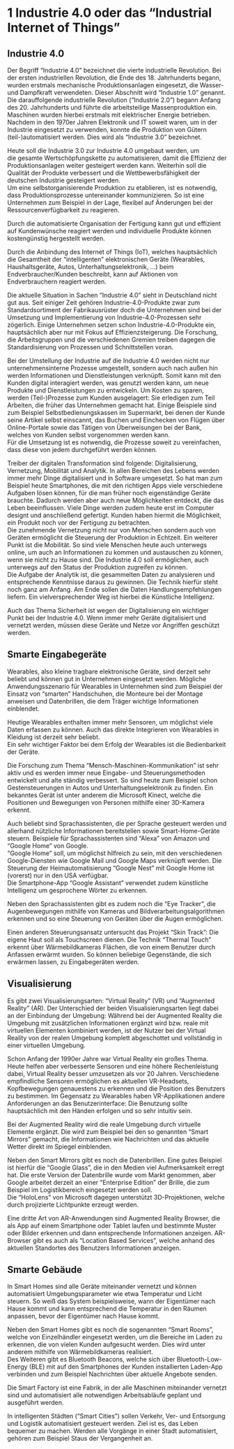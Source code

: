 # 1 Industrie 4.0 oder das “Industrial Internet of Things”

## Industrie 4.0

Der Begriff “Industrie 4.0” bezeichnet die vierte industrielle Revolution. Bei der ersten industriellen Revolution, die Ende des 18. Jahrhunderts begann, wurden erstmals mechanische Produktionsanlagen eingesetzt, die Wasser- und Dampfkraft verwendeten. Dieser Abschnitt wird “Industrie 1.0” genannt. Die darauffolgende industrielle Revolution \(“Industrie 2.0”\) begann Anfang des 20. Jahrhunderts und führte die arbeitsteilige Massenproduktion ein. Maschinen wurden hierbei erstmals mit elektrischer Energie betrieben. Nachdem in den 1970er Jahren Elektronik und IT soweit waren, um in der Industrie eingesetzt zu verwenden, konnte die Produktion von Gütern \(teil-\)automatisiert werden. Dies wird als “Industrie 3.0” bezeichnet.

Heute soll die Industrie 3.0 zur Industrie 4.0 umgebaut werden, um  
die gesamte Wertschöpfungskette zu automatisieren, damit die Effizienz der Produktionsanlagen weiter gesteigert werden kann. Weiterhin soll die Qualität der Produkte verbessert und die Wettbewerbsfähigkeit der deutschen Industrie gesteigert werden.  
Um eine selbstorganisierende Produktion zu etablieren, ist es notwendig, dass Produktionsprozesse untereinander kommunizieren. So ist eine Unternehmen zum Beispiel in der Lage, flexibel auf Änderungen bei der Ressourcenverfügbarkeit zu reagieren.

Durch die automatisierte Organisation der Fertigung kann gut und effizient auf Kundenwünsche reagiert werden und individuelle Produkte können kostengünstig hergestellt werden.

Durch die Anbindung des Internet of Things \(IoT\), welches hauptsächlich die Gesamtheit der “intelligenten” elektronischen Geräte \(Wearables, Haushaltsgeräte, Autos, Unterhaltungselektronik, ...\) beim Endverbraucher/Kunden beschreibt, kann auf Aktionen von Endverbrauchern reagiert werden.

Die aktuelle Situation in Sachen “Industrie 4.0” sieht in Deutschland nicht gut aus. Seit einiger Zeit gehören Industrie-4.0-Produkte zwar zum Standardsortiment der Fabrikausrüster doch die Unternehmen sind bei der Umsetzung und Implementierung von Industrie-4.0-Prozessen sehr zögerlich. Einige Unternehmen setzen schon Industrie-4.0-Produkte ein, hauptsächlich aber nur mit Fokus auf Effizienzsteigerung. Die Forschung, die Arbeitsgruppen und die verschiedenen Gremien treiben dagegen die Standardisierung von Prozessen und Schnittstellen voran.

Bei der Umstellung der Industrie auf die Industrie 4.0 werden nicht nur unternehmensinterne Prozesse umgestellt, sondern auch nach außen hin werden Informationen und Dienstleistungen verknüpft. Somit kann mit den Kunden digital interagiert werden, was genutzt werden kann, um neue Produkte und Dienstleistungen zu entwickeln. Um Kosten zu sparen, werden \(Teil-\)Prozesse zum Kunden ausgelagert: Sie erledigen zum Teil Arbeiten, die früher das Unternehmen gemacht hat. Einige Beispiele sind zum Beispiel Selbstbedienungskassen im Supermarkt, bei denen der Kunde seine Artikel selbst einscannt, das Buchen und Einchecken von Flügen über Online-Portale sowie das Tätigen von Überweisungen bei der Bank, welches von Kunden selbst vorgenommen werden kann.  
Für die Umsetzung ist es notwendig, die Prozesse soweit zu vereinfachen, dass diese von jedem durchgeführt werden können.

Treiber der digitalen Transformation sind folgende: Digitalisierung, Vernetzung, Mobilität und Analytik. In allen Bereichen des Lebens werden immer mehr Dinge digitalisiert und in Software umgesetzt. So hat man zum Beispiel heute Smartphones, die mit den richtigen Apps viele verschiedene Aufgaben lösen können, für die man früher noch eigenständige Geräte brauchte. Dadurch werden aber auch neue Möglichkeiten entdeckt, die das Leben beeinflussen. Viele Dinge werden zudem heute erst im Computer designt und anschließend gefertigt. Kunden haben hiermit die Möglichkeit, ein Produkt noch vor der Fertigung zu betrachten.  
Die zunehmende Vernetzung nicht nur von Menschen sondern auch von Geräten ermöglicht die Steuerung der Produktion in Echtzeit. Ein weiterer Punkt ist die Mobilität. So sind viele Menschen heute auch unterwegs online, um auch an Informationen zu kommen und austauschen zu können, wenn sie nicht zu Hause sind. Die Industrie 4.0 soll ermöglichen, auch unterwegs auf den Status der Produktion zugreifen zu können.  
Die Aufgabe der Analytik ist, die gesammelten Daten zu analysieren und entsprechende Kenntnisse daraus zu gewinnen. Die Technik hierfür steht noch ganz am Anfang. Am Ende sollen die Daten Handlungsempfehlungen liefern. Ein vielversprechender Weg ist hierbei die Künstliche Intelligenz.

Auch das Thema Sicherheit ist wegen der Digitalisierung ein wichtiger Punkt bei der Industrie 4.0. Wenn immer mehr Geräte digitalisiert und vernetzt werden, müssen diese Geräte und Netze vor Angriffen geschützt werden.

## Smarte Eingabegeräte

Wearables, also kleine tragbare elektronische Geräte, sind derzeit sehr beliebt und können gut in Unternehmen eingesetzt werden. Mögliche Anwendungsszenario für Wearables in Unternehmen sind zum Beispiel der Einsatz von “smarten” Handschuhen, die Monteure bei der Montage anweisen und Datenbrillen, die dem Träger wichtige Informationen einblendet.

Heutige Wearables enthalten immer mehr Sensoren, um möglichst viele Daten erfassen zu können. Auch das direkte Integrieren von Wearables in Kleidung ist derzeit sehr beliebt.  
Ein sehr wichtiger Faktor bei dem Erfolg der Wearables ist die Bedienbarkeit der Geräte.

Die Forschung zum Thema “Mensch-Maschinen-Kommunikation” ist sehr aktiv und es werden immer neue Eingabe- und Steuerungsmethoden entwickelt und alte ständig verbessert. So sind heute zum Beispiel schon Gestensteuerungen in Autos und Unterhaltungselektronik zu finden. Ein bekanntes Gerät ist unter anderem die Microsoft Kinect, welche die Positionen und Bewegungen von Personen mithilfe einer 3D-Kamera erkennt.

Auch beliebt sind Sprachassistenten, die per Sprache gesteuert werden und allerhand nützliche Informationen bereitstellen sowie Smart-Home-Geräte steuern. Beispiele für Sprachassistenten sind “Alexa” von Amazon und “Google Home” von Google.  
“Google Home” soll, um möglichst hilfreich zu sein, mit den verschiedenen Google-Diensten wie Google Mail und Google Maps verknüpft werden. Die Steuerung der Heimautomatisierung “Google Nest” mit Google Home ist \(vorerst\) nur in den USA verfügbar.  
Die Smartphone-App “Google Assistant” verwendet zudem künstliche Intelligenz um gesprochene Wörter zu erkennen.

Neben den Sprachassistenten gibt es zudem noch die “Eye Tracker”, die Augenbewegungen mithilfe von Kameras und Bildverarbeitungsalgorithmen erkennen und so eine Steuerung von Geräten über die Augen ermöglichen.

Einen anderen Steuerungsansatz untersucht das Projekt “Skin Track”: Die eigene Haut soll als Touchscreen dienen. Die Technik “Thermal Touch” erkennt über Wärmebildkameras Flächen, die von einem Benutzer durch Anfassen erwärmt wurden. So können beliebige Gegenstände, die sich erwärmen lassen, zu Eingabegeräten werden.

## Visualisierung

Es gibt zwei Visualisierungsarten: “Virtual Reality” \(VR\) und “Augmented Reality” \(AR\). Der Unterschied der beiden Visualisierungsarten liegt dabei an der Einbindung der Umgebung: Während bei der Augmented Reality die Umgebung mit zusätzlichen Informationen ergänzt wird bzw. reale mit virtuellen Elementen kombiniert werden, ist der Nutzer bei der Virtual Reality von der realen Umgebung komplett abgeschottet und vollständig in einer virtuellen Umgebung.

Schon Anfang der 1990er Jahre war Virtual Reality ein großes Thema. Heute helfen aber verbesserte Sensoren und eine höhere Rechenleistung dabei, Virtual Reality besser umzusetzen als vor 20 Jahren. Verschiedene empfindliche Sensoren ermöglichen es aktuellen VR-Headsets, Kopfbewegungen genauestens zu erkennen und die Position des Benutzers zu bestimmen. Im Gegensatz zu Wearables haben VR-Applikationen andere Anforderungen an das Benutzerinterface: Die Benutzung sollte hauptsächlich mit den Händen erfolgen und so sehr intuitiv sein.

Bei der Augmented Reality wird die reale Umgebung durch virtuelle Elemente ergänzt. Die wird zum Beispiel bei den so genannten “Smart Mirrors” gemacht, die Informationen wie Nachrichten und das aktuelle Wetter direkt im Spiegel einblenden.

Neben den Smart Mirrors gibt es noch die Datenbrillen. Eine gutes Beispiel ist hierfür die “Google Glass”, die in den Medien viel Aufmerksamkeit erregt hat. Die erste Version der Datenbrille wurde vom Markt genommen, aber Google arbeitet derzeit an einer “Enterprise Edition” der Brille, die zum Beispiel im Logistikbereich eingesetzt werden soll.  
Die “HoloLens” von Microsoft dagegen unterstützt 3D-Projektionen, welche durch projizierte Lichtpunkte erzeugt werden.

Eine dritte Art von AR-Anwendungen sind Augmented Reality Browser, die als App auf einem Smartphone oder Tablet laufen und bestimmte Muster oder Bilder erkennen und dann entsprechende Informationen anzeigen. AR-Browser gibt es auch als “Location Based Services”, welche anhand des aktuellen Standortes des Benutzers Informationen anzeigen.

## Smarte Gebäude

In Smart Homes sind alle Geräte miteinander vernetzt und können automatisiert Umgebungsparameter wie etwa Temperatur und Licht steuern. So weiß das System beispielsweise, wann der Eigentümer nach Hause kommt und kann entsprechend die Temperatur in den Räumen anpassen, bevor der Eigentümer nach Hause kommt.

Neben den Smart Homes gibt es noch die sogenannten “Smart Rooms”, welche von Einzelhändler eingesetzt werden, um die Bereiche im Laden zu erkennen, die von vielen Kunden aufgesucht werden. Dies wird unter anderem mithilfe von Wärmebildkameras realisiert.  
Des Weiteren gibt es Bluetooth Beacons, welche sich über Bluetooth-Low-Energy \(BLE\) mit auf den Smartphones der Kunden installierten Laden-App verbinden und zum Beispiel Nachrichten über aktuelle Angebote senden.

Die Smart Factory ist eine Fabrik, in der alle Maschinen miteinander vernetzt sind und automatisiert alle notwendigen Arbeitsabläufe geplant und ausgeführt werden.

In intelligenten Städten \(“Smart Cities”\) sollen Verkehr, Ver- und Entsorgung und Logistik automatisiert gesteuert werden. Ziel ist es, das Leben bequemer zu machen. Werden alle Vorgänge in einer Stadt automatisiert, gehören zum Beispiel Staus der Vergangenheit an.

